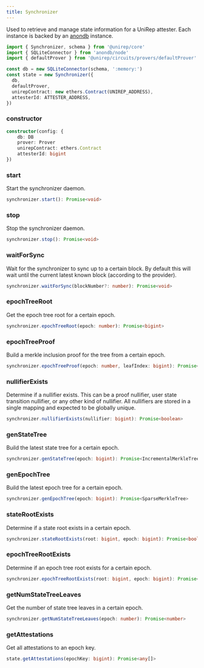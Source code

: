 ```yaml
---
title: Synchronizer
---
```


Used to retrieve and manage state information for a UniRep attester. Each instance is backed by an [anondb](https://github.com/vimwitch/anondb) instance.

```ts
import { Synchronizer, schema } from '@unirep/core'
import { SQLiteConnector } from 'anondb/node'
import { defaultProver } from '@unirep/circuits/provers/defaultProver'

const db = new SQLiteConnector(schema, ':memory:')
const state = new Synchronizer({
  db,
  defaultProver,
  unirepContract: new ethers.Contract(UNIREP_ADDRESS),
  attesterId: ATTESTER_ADDRESS,
})
```

### constructor

```ts
constructor(config: {
    db: DB
    prover: Prover
    unirepContract: ethers.Contract
    attesterId: bigint
})
```

### start

Start the synchronizer daemon.

```ts
synchronizer.start(): Promise<void>
```

### stop

Stop the synchronizer daemon.

```ts
synchronizer.stop(): Promise<void>
```

### waitForSync

Wait for the synchronizer to sync up to a certain block. By default this will wait until the current latest known block (according to the provider).

```ts
synchronizer.waitForSync(blockNumber?: number): Promise<void>
```

### epochTreeRoot

Get the epoch tree root for a certain epoch.

```ts
synchronizer.epochTreeRoot(epoch: number): Promise<bigint>
```

### epochTreeProof

Build a merkle inclusion proof for the tree from a certain epoch.

```ts
synchronizer.epochTreeProof(epoch: number, leafIndex: bigint): Promise<bigint[]>
```

### nullifierExists

Determine if a nullifier exists. This can be a proof nullifier, user state transition nullifier, or any other kind of nullifier. All nullifiers are stored in a single mapping and expected to be globally unique.

```ts
synchronizer.nullifierExists(nullifier: bigint): Promise<boolean>
```

### genStateTree

Build the latest state tree for a certain epoch.

```ts
synchronizer.genStateTree(epoch: bigint): Promise<IncrementalMerkleTree>
```

### genEpochTree

Build the latest epoch tree for a certain epoch.

```ts
synchronizer.genEpochTree(epoch: bigint): Promise<SparseMerkleTree>
```

### stateRootExists

Determine if a state root exists in a certain epoch.

```ts
synchronizer.stateRootExists(root: bigint, epoch: bigint): Promise<boolean>
```

### epochTreeRootExists

Determine if an epoch tree root exists for a certain epoch.

```ts
synchronizer.epochTreeRootExists(root: bigint, epoch: bigint): Promise<boolean>
```

### getNumStateTreeLeaves

Get the number of state tree leaves in a certain epoch.

```ts
synchronizer.getNumStateTreeLeaves(epoch: number): Promise<number>
```

### getAttestations

Get all attestations to an epoch key.

```ts
state.getAttestations(epochKey: bigint): Promise<any[]>
```

